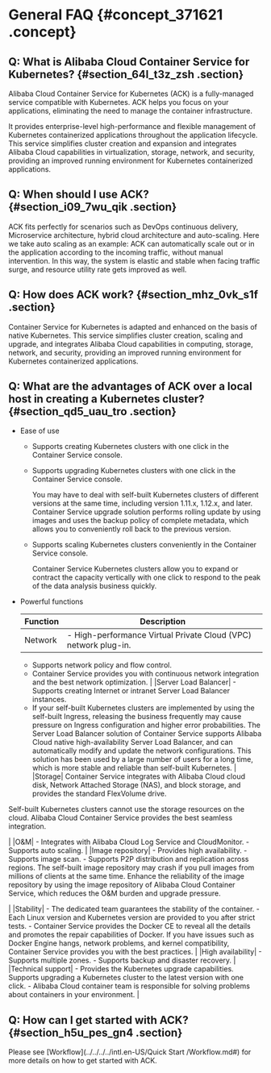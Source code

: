 # General FAQ {#concept_371621 .concept}

## Q: What is Alibaba Cloud Container Service for Kubernetes? {#section_64l_t3z_zsh .section}

Alibaba Cloud Container Service for Kubernetes \(ACK\) is a fully-managed service compatible with Kubernetes. ACK helps you focus on your applications, eliminating the need to manage the container infrastructure.

It provides enterprise-level high-performance and flexible management of Kubernetes containerized applications throughout the application lifecycle. This service simplifies cluster creation and expansion and integrates Alibaba Cloud capabilities in virtualization, storage, network, and security, providing an improved running environment for Kubernetes containerized applications.

## Q: When should I use ACK? {#section_i09_7wu_qik .section}

ACK fits perfectly for scenarios such as DevOps continuous delivery, Microservice architecture, hybrid cloud architecture and auto-scaling. Here we take auto scaling as an example: ACK can automatically scale out or in the application according to the incoming traffic, without manual intervention. In this way, the system is elastic and stable when facing traffic surge, and resource utility rate gets improved as well.

## Q: How does ACK work? {#section_mhz_0vk_s1f .section}

Container Service for Kubernetes is adapted and enhanced on the basis of native Kubernetes. This service simplifies cluster creation, scaling and upgrade, and integrates Alibaba Cloud capabilities in computing, storage, network, and security, providing an improved running environment for Kubernetes containerized applications.

## Q: What are the advantages of ACK over a local host in creating a Kubernetes cluster? {#section_qd5_uau_tro .section}

-   Ease of use
    -   Supports creating Kubernetes clusters with one click in the Container Service console.
    -   Supports upgrading Kubernetes clusters with one click in the Container Service console.

        You may have to deal with self-built Kubernetes clusters of different versions at the same time, including version 1.11.x, 1.12.x, and later. Container Service upgrade solution performs rolling update by using images and uses the backup policy of complete metadata, which allows you to conveniently roll back to the previous version.

    -   Supports scaling Kubernetes clusters conveniently in the Container Service console.

        Container Service Kubernetes clusters allow you to expand or contract the capacity vertically with one click to respond to the peak of the data analysis business quickly.

-   Powerful functions

    |Function|Description|
    |--------|-----------|
    |Network|     -   High-performance Virtual Private Cloud \(VPC\) network plug-in.
    -   Supports network policy and flow control.
    -   Container Service provides you with continuous network integration and the best network optimization.
 |
    |Server Load Balancer|     -   Supports creating Internet or intranet Server Load Balancer instances.
    -   If your self-built Kubernetes clusters are implemented by using the self-built Ingress, releasing the business frequently may cause pressure on Ingress configuration and higher error probabilities. The Server Load Balancer solution of Container Service supports Alibaba Cloud native high-availability Server Load Balancer, and can automatically modify and update the network configurations. This solution has been used by a large number of users for a long time, which is more stable and reliable than self-built Kubernetes.
 |
    |Storage| Container Service integrates with Alibaba Cloud cloud disk, Network Attached Storage \(NAS\), and block storage, and provides the standard FlexVolume drive.

 Self-built Kubernetes clusters cannot use the storage resources on the cloud. Alibaba Cloud Container Service provides the best seamless integration.

 |
    |O&M|     -   Integrates with Alibaba Cloud Log Service and CloudMonitor.
    -   Supports auto scaling.
 |
    |Image repository|     -   Provides high availability.
    -   Supports image scan.
    -   Supports P2P distribution and replication across regions.
 The self-built image repository may crash if you pull images from millions of clients at the same time. Enhance the reliability of the image repository by using the image repository of Alibaba Cloud Container Service, which reduces the O&M burden and upgrade pressure.

 |
    |Stability|     -   The dedicated team guarantees the stability of the container.
    -   Each Linux version and Kubernetes version are provided to you after strict tests.
    -   Container Service provides the Docker CE to reveal all the details and promotes the repair capabilities of Docker. If you have issues such as Docker Engine hangs, network problems, and kernel compatibility, Container Service provides you with the best practices.
 |
    |High availability|     -   Supports multiple zones.
    -   Supports backup and disaster recovery.
 |
    |Technical support|     -   Provides the Kubernetes upgrade capabilities. Supports upgrading a Kubernetes cluster to the latest version with one click.
    -   Alibaba Cloud container team is responsible for solving problems about containers in your environment.
 |


## Q: How can I get started with ACK? {#section_h5u_pes_gn4 .section}

Please see [Workflow](../../../../intl.en-US/Quick Start /Workflow.md#) for more details on how to get started with ACK.

